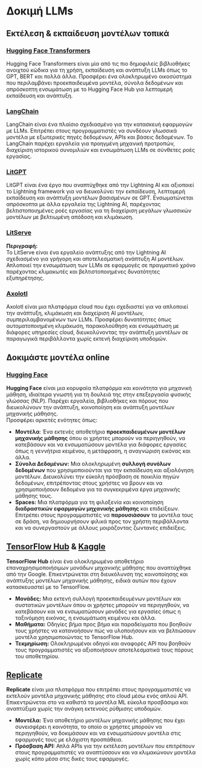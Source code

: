 # Δοκιμή LLMs

## Εκτέλεση & εκπαίδευση μοντέλων τοπικά

### [**Hugging Face Transformers**](https://github.com/huggingface/transformers)

Hugging Face Transformers είναι μία από τις πιο δημοφιλείς βιβλιοθήκες ανοιχτού κώδικα για τη χρήση, εκπαίδευση και ανάπτυξη LLMs όπως το GPT, BERT και πολλά άλλα. Προσφέρει ένα ολοκληρωμένο οικοσύστημα που περιλαμβάνει προεκπαιδευμένα μοντέλα, σύνολα δεδομένων και απρόσκοπτη ενσωμάτωση με το Hugging Face Hub για λεπτομερή εκπαίδευση και ανάπτυξη.

### [**LangChain**](https://github.com/langchain-ai/langchain)

LangChain είναι ένα πλαίσιο σχεδιασμένο για την κατασκευή εφαρμογών με LLMs. Επιτρέπει στους προγραμματιστές να συνδέουν γλωσσικά μοντέλα με εξωτερικές πηγές δεδομένων, APIs και βάσεις δεδομένων. Το LangChain παρέχει εργαλεία για προηγμένη μηχανική προτροπών, διαχείριση ιστορικού συνομιλιών και ενσωμάτωση LLMs σε σύνθετες ροές εργασίας.

### [**LitGPT**](https://github.com/Lightning-AI/litgpt)

LitGPT είναι ένα έργο που αναπτύχθηκε από την Lightning AI και αξιοποιεί το Lightning framework για να διευκολύνει την εκπαίδευση, λεπτομερή εκπαίδευση και ανάπτυξη μοντέλων βασισμένων σε GPT. Ενσωματώνεται απρόσκοπτα με άλλα εργαλεία της Lightning AI, παρέχοντας βελτιστοποιημένες ροές εργασίας για τη διαχείριση μεγάλων γλωσσικών μοντέλων με βελτιωμένη απόδοση και κλιμάκωση.

### [**LitServe**](https://github.com/Lightning-AI/LitServe)

**Περιγραφή:**\
Το LitServe είναι ένα εργαλείο ανάπτυξης από την Lightning AI σχεδιασμένο για γρήγορη και αποτελεσματική ανάπτυξη AI μοντέλων. Απλοποιεί την ενσωμάτωση των LLMs σε εφαρμογές σε πραγματικό χρόνο παρέχοντας κλιμακωτές και βελτιστοποιημένες δυνατότητες εξυπηρέτησης.

### [**Axolotl**](https://github.com/axolotl-ai-cloud/axolotl)

Axolotl είναι μια πλατφόρμα cloud που έχει σχεδιαστεί για να απλοποιεί την ανάπτυξη, κλιμάκωση και διαχείριση AI μοντέλων, συμπεριλαμβανομένων των LLMs. Προσφέρει δυνατότητες όπως αυτοματοποιημένη κλιμάκωση, παρακολούθηση και ενσωμάτωση με διάφορες υπηρεσίες cloud, διευκολύνοντας την ανάπτυξη μοντέλων σε παραγωγικά περιβάλλοντα χωρίς εκτενή διαχείριση υποδομών.

## Δοκιμάστε μοντέλα online

### [**Hugging Face**](https://huggingface.co/)

**Hugging Face** είναι μια κορυφαία πλατφόρμα και κοινότητα για μηχανική μάθηση, ιδιαίτερα γνωστή για τη δουλειά της στην επεξεργασία φυσικής γλώσσας (NLP). Παρέχει εργαλεία, βιβλιοθήκες και πόρους που διευκολύνουν την ανάπτυξη, κοινοποίηση και ανάπτυξη μοντέλων μηχανικής μάθησης.\
Προσφέρει αρκετές ενότητες όπως:

* **Μοντέλα**: Ένα εκτενές αποθετήριο **προεκπαιδευμένων μοντέλων μηχανικής μάθησης** όπου οι χρήστες μπορούν να περιηγηθούν, να κατεβάσουν και να ενσωματώσουν μοντέλα για διάφορες εργασίες όπως η γεννήτρια κειμένου, η μετάφραση, η αναγνώριση εικόνας και άλλα.
* **Σύνολα Δεδομένων:** Μια ολοκληρωμένη **συλλογή συνόλων δεδομένων** που χρησιμοποιούνται για την εκπαίδευση και αξιολόγηση μοντέλων. Διευκολύνει την εύκολη πρόσβαση σε ποικιλία πηγών δεδομένων, επιτρέποντας στους χρήστες να βρουν και να χρησιμοποιήσουν δεδομένα για τα συγκεκριμένα έργα μηχανικής μάθησης τους.
* **Spaces:** Μια πλατφόρμα για τη φιλοξενία και κοινοποίηση **διαδραστικών εφαρμογών μηχανικής μάθησης** και επιδείξεων. Επιτρέπει στους προγραμματιστές να **παρουσιάσουν** τα μοντέλα τους σε δράση, να δημιουργήσουν φιλικά προς τον χρήστη περιβάλλοντα και να συνεργαστούν με άλλους μοιράζοντας ζωντανές επιδείξεις.

## [**TensorFlow Hub**](https://www.tensorflow.org/hub) **&** [**Kaggle**](https://www.kaggle.com/)

**TensorFlow Hub** είναι ένα ολοκληρωμένο αποθετήριο επαναχρησιμοποιήσιμων μονάδων μηχανικής μάθησης που αναπτύχθηκε από την Google. Επικεντρώνεται στη διευκόλυνση της κοινοποίησης και ανάπτυξης μοντέλων μηχανικής μάθησης, ειδικά αυτών που έχουν κατασκευαστεί με το TensorFlow.

* **Μονάδες:** Μια εκτενή συλλογή προεκπαιδευμένων μοντέλων και συστατικών μοντέλων όπου οι χρήστες μπορούν να περιηγηθούν, να κατεβάσουν και να ενσωματώσουν μονάδες για εργασίες όπως η ταξινόμηση εικόνας, η ενσωμάτωση κειμένου και άλλα.
* **Μαθήματα:** Οδηγίες βήμα προς βήμα και παραδείγματα που βοηθούν τους χρήστες να κατανοήσουν πώς να υλοποιήσουν και να βελτιώσουν μοντέλα χρησιμοποιώντας το TensorFlow Hub.
* **Τεκμηρίωση:** Ολοκληρωμένοι οδηγοί και αναφορές API που βοηθούν τους προγραμματιστές να αξιοποιήσουν αποτελεσματικά τους πόρους του αποθετηρίου.

## [**Replicate**](https://replicate.com/home)

**Replicate** είναι μια πλατφόρμα που επιτρέπει στους προγραμματιστές να εκτελούν μοντέλα μηχανικής μάθησης στο cloud μέσω ενός απλού API. Επικεντρώνεται στο να καθιστά τα μοντέλα ML εύκολα προσβάσιμα και αναπτύξιμα χωρίς την ανάγκη εκτενούς ρύθμισης υποδομών.

* **Μοντέλα:** Ένα αποθετήριο μοντέλων μηχανικής μάθησης που έχει συνεισφέρει η κοινότητα, το οποίο οι χρήστες μπορούν να περιηγηθούν, να δοκιμάσουν και να ενσωματώσουν μοντέλα στις εφαρμογές τους με ελάχιστη προσπάθεια.
* **Πρόσβαση API:** Απλά APIs για την εκτέλεση μοντέλων που επιτρέπουν στους προγραμματιστές να αναπτύσσουν και να κλιμακώνουν μοντέλα χωρίς κόπο μέσα στις δικές τους εφαρμογές.
